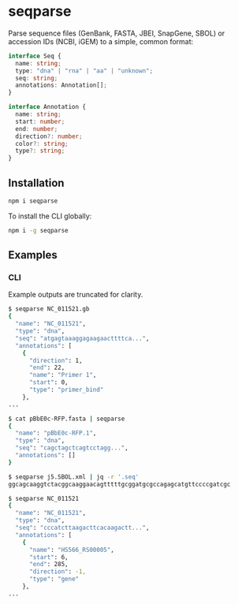 # seqparse

Parse sequence files (GenBank, FASTA, JBEI, SnapGene, SBOL) or accession IDs (NCBI, iGEM) to a simple, common format:

```ts
interface Seq {
  name: string;
  type: "dna" | "rna" | "aa" | "unknown";
  seq: string;
  annotations: Annotation[];
}

interface Annotation {
  name: string;
  start: number;
  end: number;
  direction?: number;
  color?: string;
  type?: string;
}
```

## Installation

```bash
npm i seqparse
```

To install the CLI globally:

```bash
npm i -g seqparse
```

## Examples

### CLI

Example outputs are truncated for clarity.

```bash
$ seqparse NC_011521.gb
{
  "name": "NC_011521",
  "type": "dna",
  "seq": "atgagtaaaggagaagaacttttca...",
  "annotations": [
    {
      "direction": 1,
      "end": 22,
      "name": "Primer 1",
      "start": 0,
      "type": "primer_bind"
    },
...

$ cat pBbE0c-RFP.fasta | seqparse
{
  "name": "pBbE0c-RFP.1",
  "type": "dna",
  "seq": "cagctagctcagtcctagg...",
  "annotations": []
}

$ seqparse j5.SBOL.xml | jq -r '.seq'
ggcagcaaggtctacggcaaggaacagtttttgcggatgcgccagagcatgttccccgatcgc

$ seqparse NC_011521
{
  "name": "NC_011521",
  "type": "dna",
  "seq": "cccatcttaagacttcacaagactt...",
  "annotations": [
    {
      "name": "HS566_RS00005",
      "start": 6,
      "end": 285,
      "direction": -1,
      "type": "gene"
    },
...
```
